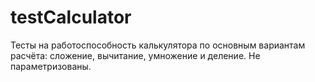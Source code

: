 # testCalculator
Тесты на работоспособность калькулятора по основным вариантам расчёта: сложение, вычитание, умножение и деление. Не параметризованы.
